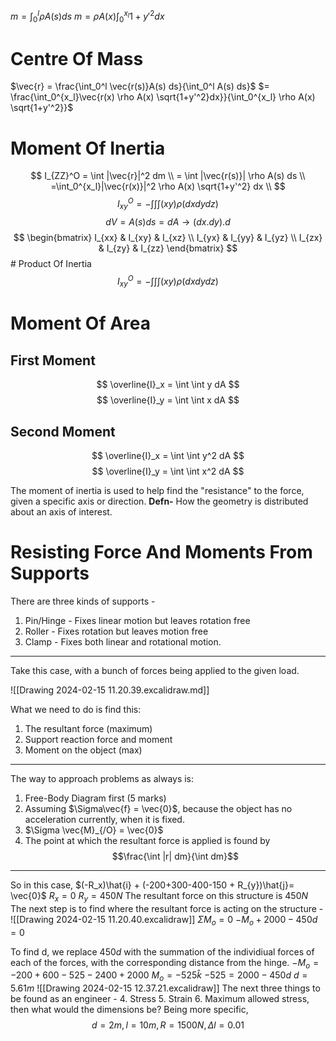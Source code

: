 $m = \int_0^l \rho A(s) ds$
$m = \rho A(x)\int_0^{x_l}{1+y'^2}dx$
# Centre Of Mass
$\vec{r} = \frac{\int_0^l \vec{r(s)}A(s) ds}{\int_0^l A(s) ds}$
$= \frac{\int_0^{x_l}\vec{r(x) \rho A(x) \sqrt{1+y'^2}dx}}{\int_0^{x_l} \rho A(x) \sqrt{1+y'^2}}$

# Moment Of Inertia
$$
I_{ZZ}^O = \int |\vec{r}|^2 dm \\
= \int |\vec{r(s)}| \rho A(s) ds \\
=\int_0^{x_l}|\vec{r(x)}|^2 \rho A(x) \sqrt{1+y'^2} dx \\
$$
$$
I_{xy}^O = -\int \int \int (xy) \rho (dx dy dz)
$$
$$
dV = A(s) ds = dA\rightarrow(dx.dy).d
$$
$$ \begin{bmatrix} I_{xx} & I_{xy} & I_{xz} \\ I_{yx} & I_{yy} & I_{yz} \\ I_{zx} & I_{zy} & I_{zz} \end{bmatrix} $$ # Product Of Inertia $$ I_{xy}^O = -\int \int \int (xy) \rho (dx dy dz)$$

# Moment Of Area
## First Moment
$$
\overline{I}_x = \int \int y dA
$$
$$
\overline{I}_y = \int \int x dA
$$
## Second Moment
$$
\overline{I}_x = \int \int y^2 dA
$$
$$
\overline{I}_y = \int \int x^2 dA
$$

The moment of inertia is used to help find the "resistance" to the force, given a specific axis or direction.
**Defn-** How the geometry is distributed about an axis of interest.
# Resisting Force And Moments From Supports

There are three kinds of supports - 
1. Pin/Hinge - Fixes linear motion but leaves rotation free
2. Roller - Fixes rotation but leaves motion free
3. Clamp - Fixes both linear and rotational motion.
---
Take this case, with a bunch of forces being applied to the given load.

![[Drawing 2024-02-15 11.20.39.excalidraw.md]]

What we need to do is find this:
1. The resultant force (maximum)
2. Support reaction force and moment
3. Moment on the object (max)
---
The way to approach problems as always is:
1. Free-Body Diagram first (5 marks)
2. Assuming $\Sigma\vec{f} = \vec{0}$, because the object has no acceleration currently, when it is fixed.
3. $\Sigma \vec{M}_{/O} = \vec{0}$
4. The point at which the resultant force is applied is found by
$$\frac{\int |r| dm}{\int dm}$$
---
So in this case,
$(-R_x)\hat{i} + (-200+300-400-150 + R_{y})\hat{j}= \vec{0}$
$R_x = 0$
$R_y = 450N$
The resultant force on this structure is $450 N$
The next step is to find where the resultant force is acting on the structure -
![[Drawing 2024-02-15 11.20.40.excalidraw]]
$\Sigma M_o = 0$
$-M_o + 2000 - 450d = 0$

To find d, we replace $450d$ with the summation of the individiual forces of each of the forces, with the corresponding distance from the hinge.
$-M_o = -200 + 600 - 525 - 2400 + 2000$
$M_o = -525\hat{k}$
$-525 = 2000-450d$
$d = 5.61m$
![[Drawing 2024-02-15 12.37.21.excalidraw]]
The next three things to be found as an engineer -
4. Stress
5. Strain
6. Maximum allowed stress, then what would the dimensions be?
Being more specific,
$$
d = 2m,
l = 10m, 
R = 1500N, 
\Delta l = 0.01
$$
